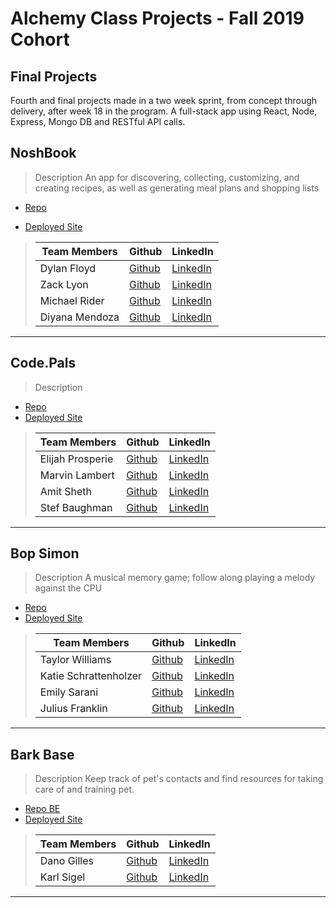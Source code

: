 # Alchemy Class Projects - Fall 2019 Cohort

##  Final Projects
Fourth and final projects made in a two week sprint, from concept through delivery, after week 18 in the program.  A full-stack app using React, Node, Express, Mongo DB and RESTful API calls.

## NoshBook
> Description 
An app for discovering, collecting, customizing, and creating recipes, as well as generating meal plans and shopping lists

* [Repo](https://github.com/NoshBook)

* [Deployed Site](https://noshbook.netlify.app/ )
>
>| Team Members  | Github  | LinkedIn  |
>|---|---|---|
>| Dylan Floyd| [Github](https://github.com/Dylan-Floyd)   | [LinkedIn](https://www.linkedin.com/in/dylan-c-floyd/)   |
>|  Zack Lyon | [Github](https://github.com/ZackLyon)   | [LinkedIn](https://www.linkedin.com/in/zacklyon/)   |
>| Michael Rider |[Github](https://github.com/MikepdXRider)  | [LinkedIn](https://www.linkedin.com/in/mikepdxrider/)  |
>| Diyana Mendoza | [Github](https://github.com/diyanamendoza) | [LinkedIn](https://www.linkedin.com/in/diyana-mendoza-price/) |


----------------------
## Code.Pals
> Description 


* [Repo](https://github.com/code-pals)
* [Deployed Site]( )
>
>| Team Members  | Github  | LinkedIn  |
>|---|---|---|
>| Elijah Prosperie| [Github](https://github.com/ProsperieEli)   | [LinkedIn](https://www.linkedin.com/in/elijahprosperie/)   |
>|  Marvin Lambert | [Github](https://github.com/franklyhollywood)   | [LinkedIn](https://www.linkedin.com/in/marvinlambert/)   |
>|  Amit Sheth |[Github](https://github.com/AmitSheth9)  | [LinkedIn](https://www.linkedin.com/in/amitsheth9/)  |
>| Stef Baughman| [Github](https://github.com/HonduranCoder) | [LinkedIn](https://www.linkedin.com/in/estefani-baughman/) |


----------------------
## Bop Simon
> Description 
A musical memory game; follow along playing a melody against the CPU 


* [Repo](https://github.com/bop-simon)
* [Deployed Site](https://bop-simon-prod.netlify.app/)
>
>| Team Members  | Github  | LinkedIn  |
>|---|---|---|
>|Taylor Williams | [Github](https://github.com/taylor-c-williams)   | [LinkedIn](https://www.linkedin.com/in/taylor-c-williams/)   |
>|Katie Schrattenholzer | [Github](https://github.com/k-schrattenholzer)   | [LinkedIn](https://www.linkedin.com/in/k-schrattenholzer/)   |
>|Emily Sarani |[Github](https://github.com/EmilyDSarani)  | [LinkedIn](https://www.linkedin.com/in/emily-sarani-2b3074135/)  |
>| Julius Franklin| [Github](https://github.com/coding-neophyte) | [LinkedIn](https://www.linkedin.com/in/juliusfranklin88/) |

----------------------
## Bark Base
> Description 
Keep track of pet's contacts and find resources for taking care of and training pet.


* [Repo BE](https://github.com/Bark-Base)
* [Deployed Site](https://barkbase.netlify.app/)
>
>| Team Members  | Github  | LinkedIn  |
>|---|---|---|
>| Dano Gilles | [Github](https://github.com/DanielRGilles)   | [LinkedIn](https://www.linkedin.com/in/daniel-gilles/)   |
>|  Karl Sigel| [Github](https://github.com/KDSigel)   | [LinkedIn](https://www.linkedin.com/in/developer-karl/)   |

----------------------
